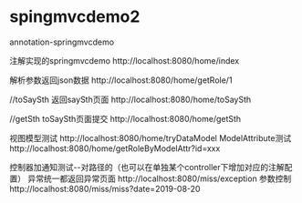 # spingmvcdemo2
annotation-springmvcdemo

注解实现的springmvcdemo
http://localhost:8080/home/index

解析参数返回json数据
http://localhost:8080/home/getRole/1

//toSaySth  返回saySth页面
http://localhost:8080/home/toSaySth  
 
//getSth  toSaySth页面提交
http://localhost:8080/home/getSth

视图模型测试
http://localhost:8080/home/tryDataModel
ModelAttribute测试
http://localhost:8080/home/getRoleByModelAttr?id=xxx

控制器加通知测试--对路径的（也可以在单独某个controller下增加对应的注解配置）
异常统一都返回异常页面
http://localhost:8080/miss/exception
参数控制
http://localhost:8080/miss/miss?date=2019-08-20

